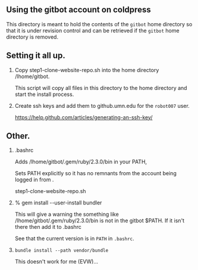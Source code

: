 ## Using the gitbot account on coldpress

This directory is meant to hold the contents of the `gitbot` home
directory so that it is under revision control and can be retrieved if
the `gitbot` home directory is removed.


## Setting it all up.

1. Copy step1-clone-website-repo.sh into the home directory /lhome/gitbot.

    This script will copy all files in this directory to the home directory and
    start the install process.


2. Create ssh keys and add them to github.umn.edu for the `robot007` user.

   https://help.github.com/articles/generating-an-ssh-key/


## Other.

1.  .bashrc

     Adds /lhome/gitbot/.gem/ruby/2.3.0/bin in your PATH,

     Sets PATH explicitly so it has no remnants from the account
     being logged in from .


     step1-clone-website-repo.sh


2.  % gem install --user-install bundler

    This will give a warning the something like /lhome/gitbot/.gem/ruby/2.3.0/bin is not in the gitbot $PATH.  If it isn't there then add it to .bashrc

    See that the current version is in `PATH` in `.bashrc`.


3.  `bundle install --path vendor/bundle`

    This doesn't work for me (EVW)...



